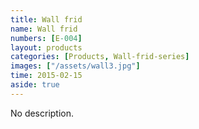 ```yaml
---
title: Wall frid
name: Wall frid
numbers: [E-004]
layout: products
categories: [Products, Wall-frid-series]
images: ["/assets/wall3.jpg"]
time: 2015-02-15
aside: true
---
```


No description.

